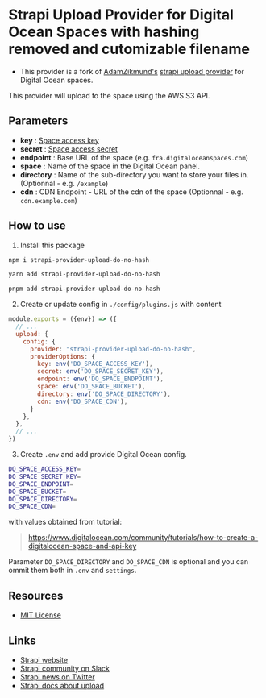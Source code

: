 # Strapi Upload Provider for Digital Ocean Spaces with hashing removed and cutomizable filename

- This provider is a fork of [AdamZikmund's](https://github.com/AdamZikmund) [strapi upload provider](https://github.com/AdamZikmund/strapi-provider-upload-digitalocean) for Digital Ocean spaces.

This provider will upload to the space using the AWS S3 API.

## Parameters

- **key** : [Space access key](https://cloud.digitalocean.com/account/api/tokens)
- **secret** : [Space access secret](https://cloud.digitalocean.com/account/api/tokens)
- **endpoint** : Base URL of the space (e.g. `fra.digitaloceanspaces.com`)
- **space** : Name of the space in the Digital Ocean panel.
- **directory** : Name of the sub-directory you want to store your files in. (Optionnal - e.g. `/example`)
- **cdn** : CDN Endpoint - URL of the cdn of the space (Optionnal - e.g. `cdn.example.com`)

## How to use

1. Install this package

```bash
npm i strapi-provider-upload-do-no-hash
```

```bash
yarn add strapi-provider-upload-do-no-hash
```

```bash
pnpm add strapi-provider-upload-do-no-hash
```

2. Create or update config in `./config/plugins.js` with content

```js
module.exports = ({env}) => ({
  // ...
  upload: {
    config: {
      provider: "strapi-provider-upload-do-no-hash", 
      providerOptions: {
        key: env('DO_SPACE_ACCESS_KEY'),
        secret: env('DO_SPACE_SECRET_KEY'),
        endpoint: env('DO_SPACE_ENDPOINT'),
        space: env('DO_SPACE_BUCKET'),
        directory: env('DO_SPACE_DIRECTORY'),
        cdn: env('DO_SPACE_CDN'),
      }
    },
  }, 
  // ...
})

```

3. Create `.env` and add provide Digital Ocean config.

```bash
DO_SPACE_ACCESS_KEY=
DO_SPACE_SECRET_KEY=
DO_SPACE_ENDPOINT=
DO_SPACE_BUCKET=
DO_SPACE_DIRECTORY=
DO_SPACE_CDN=
```

with values obtained from tutorial:

> <https://www.digitalocean.com/community/tutorials/how-to-create-a-digitalocean-space-and-api-key>

Parameter `DO_SPACE_DIRECTORY` and `DO_SPACE_CDN` is optional and you can ommit them both in `.env` and `settings`.

## Resources

- [MIT License](LICENSE.md)

## Links

- [Strapi website](http://strapi.io/)
- [Strapi community on Slack](http://slack.strapi.io)
- [Strapi news on Twitter](https://twitter.com/strapijs)
- [Strapi docs about upload](https://strapi.io/documentation/3.0.0-beta.x/plugins/upload.html#configuration)
